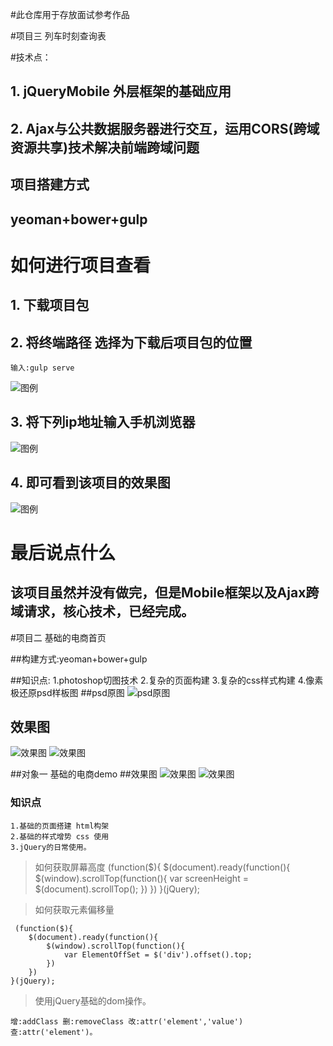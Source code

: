 #此仓库用于存放面试参考作品


#项目三 列车时刻查询表

#技术点：

## 1. jQueryMobile 外层框架的基础应用
## 2. Ajax与公共数据服务器进行交互，运用CORS(跨域资源共享)技术解决前端跨域问题

## 项目搭建方式

## yeoman+bower+gulp

# 如何进行项目查看

## 1. 下载项目包
## 2. 将终端路径 选择为下载后项目包的位置

	输入:gulp serve

![图例](30.png)

## 3. 将下列ip地址输入手机浏览器
![图例](31.png)

## 4. 即可看到该项目的效果图
![图例](32.png)

# 最后说点什么
## 该项目虽然并没有做完，但是Mobile框架以及Ajax跨域请求，核心技术，已经完成。



#项目二 基础的电商首页

##构建方式:yeoman+bower+gulp

##知识点:
    1.photoshop切图技术
    2.复杂的页面构建
    3.复杂的css样式构建
    4.像素极还原psd样板图
##psd原图
![psd原图](psd.png)

## 效果图
![效果图](pictwo.png)
![效果图](picone.png)



##对象一 基础的电商demo
##效果图
![效果图](catone.png)
![效果图](cattwo.png)


### 知识点
    1.基础的页面搭建 html构架
    2.基础的样式增势 css 使用
    3.jQuery的日常使用。

>如何获取屏幕高度
    (function($){
        $(document).ready(function(){
            $(window).scrollTop(function(){
                var screenHeight = $(document).scrollTop();
            })
        })
    }(jQuery);

>如何获取元素偏移量


     (function($){
        $(document).ready(function(){
            $(window).scrollTop(function(){
                var ElementOffSet = $('div').offset().top;
            })
        })
    }(jQuery);


>使用jQuery基础的dom操作。

    增:addClass 删:removeClass 改:attr('element','value') 查:attr('element')。

